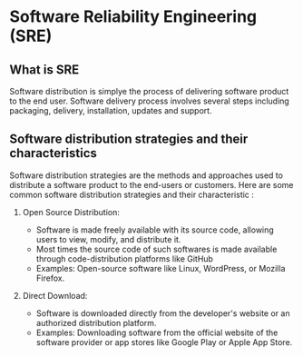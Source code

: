 # Software Reliability Engineering (SRE)

## What is SRE

Software distribution is simplye the process of delivering software product to the end user. Software delivery process involves several steps including packaging, delivery, installation, updates and support.

## Software distribution strategies and their characteristics

Software distribution strategies are the methods and approaches used to distribute a software product to the end-users or customers. Here are some common software distribution strategies and their characteristic :

1. Open Source Distribution:

   - Software is made freely available with its source code, allowing users to view, modify, and distribute it.
   - Most times the source code of such softwares is made available through code-distribution platforms like GitHub
   - Examples: Open-source software like Linux, WordPress, or Mozilla Firefox.

2. Direct Download:

   - Software is downloaded directly from the developer's website or an authorized distribution platform.
   - Examples: Downloading software from the official website of the software provider or app stores like Google Play or Apple App Store.
